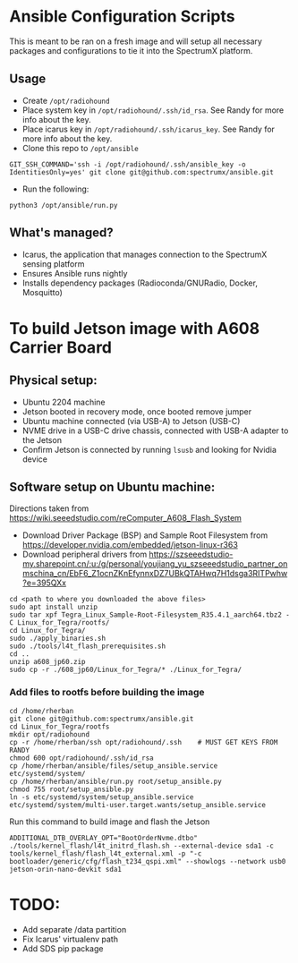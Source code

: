 # Ansible Configuration Scripts
This is meant to be ran on a fresh image and will setup all necessary packages and configurations to tie it into the SpectrumX platform.  

## Usage

- Create `/opt/radiohound`
- Place system key in `/opt/radiohound/.ssh/id_rsa`.  See Randy for more info about the key.
- Place icarus key in `/opt/radiohound/.ssh/icarus_key`.  See Randy for more info about the key.
- Clone this repo to `/opt/ansible`
```
GIT_SSH_COMMAND='ssh -i /opt/radiohound/.ssh/ansible_key -o IdentitiesOnly=yes' git clone git@github.com:spectrumx/ansible.git
```
- Run the following:
```
python3 /opt/ansible/run.py
```


## What's managed?
- Icarus, the application that manages connection to the SpectrumX sensing platform
- Ensures Ansible runs nightly
- Installs dependency packages (Radioconda/GNURadio, Docker, Mosquitto)



# To build Jetson image with A608 Carrier Board

## Physical setup:
- Ubuntu 2204 machine
- Jetson booted in recovery mode, once booted remove jumper
- Ubuntu machine connected (via USB-A) to Jetson (USB-C)
- NVME drive in a USB-C drive chassis, connected with USB-A adapter to the Jetson
- Confirm Jetson is connected by running `lsusb` and looking for Nvidia device

## Software setup on Ubuntu machine:
Directions taken from https://wiki.seeedstudio.com/reComputer_A608_Flash_System
- Download Driver Package (BSP) and Sample Root Filesystem from https://developer.nvidia.com/embedded/jetson-linux-r363
- Download peripheral drivers from https://szseeedstudio-my.sharepoint.cn/:u:/g/personal/youjiang_yu_szseeedstudio_partner_onmschina_cn/EbF6_Z1ocnZKnEfynnxDZ7UBkQTAHwq7H1dsga3RITPwhw?e=395QXx


```
cd <path to where you downloaded the above files>
sudo apt install unzip 
sudo tar xpf Tegra_Linux_Sample-Root-Filesystem_R35.4.1_aarch64.tbz2 -C Linux_for_Tegra/rootfs/
cd Linux_for_Tegra/
sudo ./apply_binaries.sh
sudo ./tools/l4t_flash_prerequisites.sh
cd ..
unzip a608_jp60.zip
sudo cp -r ./608_jp60/Linux_for_Tegra/* ./Linux_for_Tegra/
```



<!-- ### DOES NOT WORK CURRENTLY, JUST USE SINGLE PARTITION: Prepare the partition table so we can have a separate /data.
```
cp tools/kernel_flash/flash_l4t_external.xml mep_partition.xml
```
Add these lines near the bottom, after the APP partition:
```
        <partition name="DATA" id="3" type="data">
            <allocation_policy> sequential </allocation_policy>
            <filesystem_type> basic </filesystem_type>
            <size> 0 </size>
            <file_system_attribute> 0 </file_system_attribute>
            <allocation_attribute> 0x808 </allocation_attribute>
            <align_boundary> 16384 </align_boundary>
            <percent_reserved> 0 </percent_reserved>
            <unique_guid> DATAUUID </unique_guid>
            <filename> data.img </filename>
            <description> Space for recorded data.</description>
        </partition>
```
Prepare the disk image:
```
dd if=/dev/zero of=data.img bs=1M count=10 
mkfs.ext4 data.img  
``` -->

### Add files to rootfs before building the image
```
cd /home/rherban
git clone git@github.com:spectrumx/ansible.git
cd Linux_for_Tegra/rootfs
mkdir opt/radiohound
cp -r /home/rherban/ssh opt/radiohound/.ssh    # MUST GET KEYS FROM RANDY
chmod 600 opt/radiohound/.ssh/id_rsa
cp /home/rherban/ansible/files/setup_ansible.service etc/systemd/system/
cp /home/rherban/ansible/run.py root/setup_ansible.py
chmod 755 root/setup_ansible.py
ln -s etc/systemd/system/setup_ansible.service etc/systemd/system/multi-user.target.wants/setup_ansible.service
```


Run this command to build image and flash the Jetson

```
ADDITIONAL_DTB_OVERLAY_OPT="BootOrderNvme.dtbo" ./tools/kernel_flash/l4t_initrd_flash.sh --external-device sda1 -c tools/kernel_flash/flash_l4t_external.xml -p "-c bootloader/generic/cfg/flash_t234_qspi.xml" --showlogs --network usb0 jetson-orin-nano-devkit sda1
```


# TODO:
- Add separate /data partition
- Fix Icarus' virtualenv path
- Add SDS pip package





